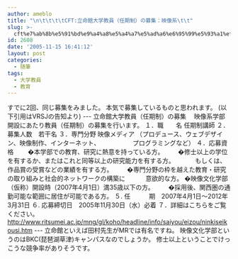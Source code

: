 ```yaml
---
author: ameblo
title: "\n\t\t\t\tCFT:立命館大学教員（任期制）の募集：映像系\t\t"
slug: >-
  cft%e7%ab%8b%e5%91%bd%e9%a4%a8%e5%a4%a7%e5%ad%a6%e6%95%99%e5%93%a1%ef%bc%88%e4%bb%bb%e6%9c%9f%e5%88%b6%ef%bc%89%e3%81%ae%e5%8b%9f%e9%9b%86%ef%bc%9a%e6%98%a0%e5%83%8f%e7%b3%bb
id: 2608
date: '2005-11-15 16:41:12'
layout: post
categories:
  - 随筆
tags:
  - 大学教員
  - 教育
---
```


すでに2回、同じ募集をみました。 本気で募集しているものと思われます。 (以下引用はVRSJの告知より) --- 立命館大学教員（任期制）の募集 　映像系学部開設にあたり教員（任期制）の募集を行います。 １．職　　名 任期制講師 ２．募集人数　若干名 ３．専門分野 映像メディア （プロデュース、ウェブデザイン、映像制作、インターネット、 　　　　　プログラミングなど） ４．応募資格 　　�本学部での教育、研究に熱意を持っている方。 　　�修士以上の学位を有するか、またはこれと同等以上の研究能力を有する方。 　　　もしくは、作品賞の受賞などの業績を有する方。 　　�専門分野の枠を越えた教育・研究の取り組みと社会的ネットワークの構築に 　　　意欲的な方。 �映像文化学部（仮称）開設時（2007年4月1日）満35歳以下の方。 　　�採用後、関西圏の通勤可能な範囲に居住が可能である方。 ５. 任　　　期　2007年4月1日～2012年3月31日 ６. 応募締切日　2005年11月30日（水）必着 ７．詳細はこちらをご覧ください。 http://www.ritsumei.ac.jp/mng/gl/koho/headline/info/saiyou/eizou/ninkiseikousi.htm --- 立命館といえば田村先生がMRでは有名ですね。 映像文化学部というのはBKC(琵琶湖草津)キャンパスなのでしょうか。 修士以上ということでけっこうな競争率がありそうです。